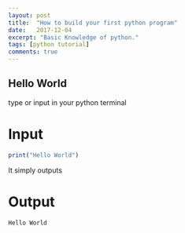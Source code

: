 ```yaml
---
layout: post
title:  "How to build your first python program"
date:   2017-12-04
excerpt: "Basic Knowledge of python."
tags: [python tutorial]
comments: true
---
```

## Hello World
type or input in your python terminal 
# Input
```r
print("Hello World")

```
It simply outputs
# Output
```r
Hello World
```
